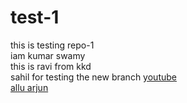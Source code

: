 # test-1
this is testing repo-1
<br>
iam kumar swamy <br>
this is ravi from kkd 
<br>
sahil for testing the new branch
[youtube](https://www.youtube.com/)
<br>
[allu arjun](https://wallpapers.com/images/high/allu-arjun-hd-winter-snow-196giszhcy0h8crr.webp)
